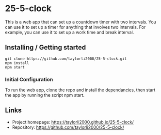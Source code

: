 # 25-5-clock

This is a web app that can set up a countdown timer with two intervals. You can use it to set up a timer for anything that involves two intervals. For example, you can use it to set up a work time and break interval.

## Installing / Getting started


```shell
git clone https://github.com/taylorli2000/25-5-clock.git
npm install
npm start
```

### Initial Configuration

To run the web app, clone the repo and install the dependancies, then start the app by running the script npm start.

## Links

- Project homepage: https://taylorli2000.github.io/25-5-clock/
- Repository: https://github.com/taylorli2000/25-5-clock/
